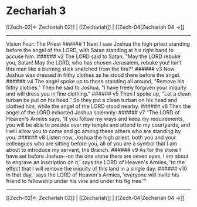 # Zechariah 3

[[Zech-02|← Zechariah 02]] | [[Zechariah]] | [[Zech-04|Zechariah 04 →]]
***

Vision Four: The Priest ###### 1 Next I saw Joshua the high priest standing before the angel of the LORD, with Satan standing at his right hand to accuse him. ###### v2 The LORD said to Satan, "May the LORD rebuke you, Satan! May the LORD, who has chosen Jerusalem, rebuke you! Isn't this man like a burning stick snatched from the fire?" ###### v3 Now Joshua was dressed in filthy clothes as he stood there before the angel. ###### v4 The angel spoke up to those standing all around, "Remove his filthy clothes." Then he said to Joshua, "I have freely forgiven your iniquity and will dress you in fine clothing." ###### v5 Then I spoke up, "Let a clean turban be put on his head." So they put a clean turban on his head and clothed him, while the angel of the LORD stood nearby. ###### v6 Then the angel of the LORD exhorted Joshua solemnly: ###### v7 "The LORD of Heaven's Armies says, 'If you follow my ways and keep my requirements, you will be able to preside over my temple and attend to my courtyards, and I will allow you to come and go among these others who are standing by you. ###### v8 Listen now, Joshua the high priest, both you and your colleagues who are sitting before you, all of you are a symbol that I am about to introduce my servant, the Branch. ###### v9 As for the stone I have set before Joshua--on the one stone there are seven eyes. I am about to engrave an inscription on it,' says the LORD of Heaven's Armies, 'to the effect that I will remove the iniquity of this land in a single day. ###### v10 In that day,' says the LORD of Heaven's Armies, 'everyone will invite his friend to fellowship under his vine and under his fig tree.'"

***
[[Zech-02|← Zechariah 02]] | [[Zechariah]] | [[Zech-04|Zechariah 04 →]]
